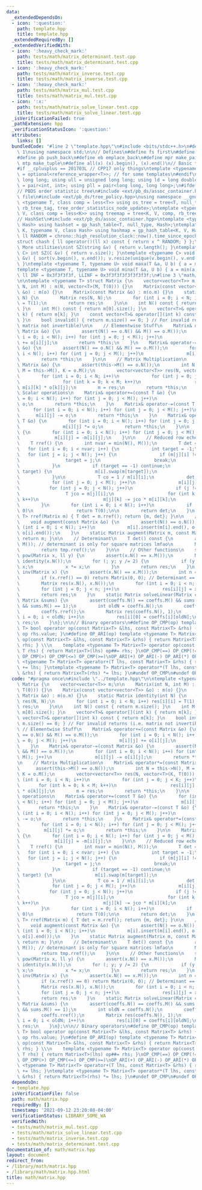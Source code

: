 ```yaml
---
data:
  _extendedDependsOn:
  - icon: ':question:'
    path: template.hpp
    title: template.hpp
  _extendedRequiredBy: []
  _extendedVerifiedWith:
  - icon: ':heavy_check_mark:'
    path: tests/math/matrix_determinant.test.cpp
    title: tests/math/matrix_determinant.test.cpp
  - icon: ':heavy_check_mark:'
    path: tests/math/matrix_inverse.test.cpp
    title: tests/math/matrix_inverse.test.cpp
  - icon: ':heavy_check_mark:'
    path: tests/math/matrix_mul.test.cpp
    title: tests/math/matrix_mul.test.cpp
  - icon: ':x:'
    path: tests/math/matrix_solve_linear.test.cpp
    title: tests/math/matrix_solve_linear.test.cpp
  _isVerificationFailed: true
  _pathExtension: hpp
  _verificationStatusIcon: ':question:'
  attributes:
    links: []
  bundledCode: "#line 2 \"template.hpp\"\n#include <bits/stdc++.h>\n#define DEBUG\
    \ 1\nusing namespace std;\n\n// Defines\n#define fs first\n#define sn second\n\
    #define pb push_back\n#define eb emplace_back\n#define mpr make_pair\n#define\
    \ mtp make_tuple\n#define all(x) (x).begin(), (x).end()\n// Basic type definitions\n\
    #if __cplusplus == 201703L // CPP17 only things\ntemplate <typename T> using opt_ref\
    \ = optional<reference_wrapper<T>>; // for some templates\n#endif\nusing ll =\
    \ long long; using ull = unsigned long long; using ld = long double;\nusing pii\
    \ = pair<int, int>; using pll = pair<long long, long long>;\n#ifdef __GNUG__\n\
    // PBDS order statistic tree\n#include <ext/pb_ds/assoc_container.hpp> // Common\
    \ file\n#include <ext/pb_ds/tree_policy.hpp>\nusing namespace __gnu_pbds;\ntemplate\
    \ <typename T, class comp = less<T>> using os_tree = tree<T, null_type, comp,\
    \ rb_tree_tag, tree_order_statistics_node_update>;\ntemplate <typename K, typename\
    \ V, class comp = less<K>> using treemap = tree<K, V, comp, rb_tree_tag, tree_order_statistics_node_update>;\n\
    // HashSet\n#include <ext/pb_ds/assoc_container.hpp>\ntemplate <typename T, class\
    \ Hash> using hashset = gp_hash_table<T, null_type, Hash>;\ntemplate <typename\
    \ K, typename V, class Hash> using hashmap = gp_hash_table<K, V, Hash>;\nconst\
    \ ll RANDOM = chrono::high_resolution_clock::now().time_since_epoch().count();\n\
    struct chash { ll operator()(ll x) const { return x ^ RANDOM; } };\n#endif\n//\
    \ More utilities\nint SZ(string &v) { return v.length(); }\ntemplate <typename\
    \ C> int SZ(C &v) { return v.size(); }\ntemplate <typename C> void UNIQUE(vector<C>\
    \ &v) { sort(v.begin(), v.end()); v.resize(unique(v.begin(), v.end()) - v.begin());\
    \ }\ntemplate <typename T, typename U> void maxa(T &a, U b) { a = max(a, b); }\n\
    template <typename T, typename U> void mina(T &a, U b) { a = min(a, b); }\nconst\
    \ ll INF = 0x3f3f3f3f, LLINF = 0x3f3f3f3f3f3f3f3f;\n#line 3 \"math/matrix.hpp\"\
    \n\ntemplate <typename T> struct Matrix {\n    vector<vector<T>> m;\n\n    Matrix(int\
    \ N, int M) : m(N, vector<T>(M, T(0))) {}\n    Matrix(const vector<vector<T>>\
    \ &o) : m(o) {}\n    Matrix(const Matrix &o) : m(o.m) {}\n    static Matrix identity(int\
    \ N) {\n        Matrix res(N, N);\n        for (int i = 0; i < N; i++) res[i][i]\
    \ = T(1);\n        return res;\n    }\n\n    int N() const { return m.size();\
    \ }\n    int M() const { return m[0].size(); }\n    vector<T>& operator[](int\
    \ k) { return m[k]; }\n    const vector<T>& operator[](int k) const { return m[k];\
    \ }\n    bool invalid() { return m.size() == 0; } // For invalid returns (i.e.\
    \ matrix not invertible)\n\n    // Elementwise Stuff\n    Matrix& operator+=(const\
    \ Matrix &o) {\n        assert(N() == o.N() && M() == o.M());\n        for (int\
    \ i = 0; i < N(); i++) for (int j = 0; j < M(); j++)\n                m[i][j]\
    \ += o[i][j];\n        return *this;\n    }\n    Matrix& operator-=(const Matrix\
    \ &o) {\n        assert(N() == o.N() && M() == o.M());\n        for (int i = 0;\
    \ i < N(); i++) for (int j = 0; j < M(); j++)\n                m[i][j] -= o[i][j];\n\
    \        return *this;\n    }\n\n    // Matrix Multiplication\n    Matrix& operator*=(const\
    \ Matrix &o) {\n        assert(this->M() == o.N());\n        int N = this->N(),\
    \ M = this->M(), K = o.M();\n        vector<vector<T>> res(N, vector<T>(K, T(0)));\n\
    \        for (int i = 0; i < N; i++)\n            for (int j = 0; j < K; j++)\n\
    \                for (int k = 0; k < M; k++)\n                    res[i][j] +=\
    \ m[i][k] * o[k][j];\n        m = res;\n        return *this;\n    }\n\n    //\
    \ Scalar operations\n    Matrix& operator+=(const T &o) {\n        for (int i\
    \ = 0; i < N(); i++) for (int j = 0; j < M(); j++)\n                m[i][j] +=\
    \ o;\n        return *this;\n    }\n    Matrix& operator-=(const T &o) {\n   \
    \     for (int i = 0; i < N(); i++) for (int j = 0; j < M(); j++)\n          \
    \      m[i][j] -= o;\n        return *this;\n    }\n    Matrix& operator*=(const\
    \ T &o) {\n        for (int i = 0; i < N(); i++) for (int j = 0; j < M(); j++)\n\
    \                m[i][j] *= o;\n        return *this;\n    }\n\n    Matrix& operator-()\
    \ {\n        for (int i = 0; i < N(); i++) for (int j = 0; j < M(); j++)\n   \
    \             m[i][j] = -m[i][j];\n    }\n\n    // Reduced row echelon form\n\
    \    T rref() {\n        int nvar = min(N(), M());\n        T det = 1;\n     \
    \   for (int i = 0; i < nvar; i++) {\n            int target = -1;\n         \
    \   for (int j = i; j < N(); j++) {\n                if (m[j][i] != 0) {\n   \
    \                 target = j;\n                    break;\n                }\n\
    \            }\n            if (target == -1) continue;\n            if (i !=\
    \ target) {\n                m[i].swap(m[target]);\n                det *= -1;\n\
    \            }\n\n            T co = 1 / m[i][i];\n            det *= m[i][i];\n\
    \            for (int j = 0; j < M(); j++)\n                m[i][j] *= co;\n \
    \           for (int j = 0; j < N(); j++)\n                if (j != i) {\n   \
    \                 T jco = m[j][i];\n                    for (int k = 0; k < M();\
    \ k++)\n                        m[j][k] -= jco * m[i][k];\n                }\n\
    \        }\n        for (int i = 0; i < N(); i++)\n            if (m[i][i] ==\
    \ 0)\n                return T(0);\n\n        return det;\n    }\n    static pair<Matrix,\
    \ T> rref(Matrix m) { T det = m.rref(); return {m, det}; }\n\n    // Augmenting\n\
    \    void augment(const Matrix &o) {\n        assert(N() == o.N());\n        for\
    \ (int i = 0; i < N(); i++)\n            m[i].insert(m[i].end(), o[i].begin(),\
    \ o[i].end());\n    }\n    static Matrix augment(Matrix m, const Matrix n) { m.augment(n);\
    \ return m; }\n\n    // Determinant\n    T det() const {\n        assert(N() ==\
    \ M()); // determinant is only for square matrices lmfao\n        Matrix tmp(*this);\n\
    \        return tmp.rref();\n    }\n\n    // Other functions\n    static Matrix\
    \ pow(Matrix x, ll y) {\n        assert(x.N() == x.M());\n        Matrix res =\
    \ identity(x.N());\n        for (; y; y /= 2) {\n            if (y & 1) res *=\
    \ x;\n            x *= x;\n        }\n        return res;\n    }\n    static Matrix\
    \ inv(Matrix x) {\n        assert(x.N() == x.M());\n        int n = x.N(); x.augment(identity(n));\n\
    \        if (x.rref() == 0) return Matrix(0, 0); // Determinant == 0 -> no inverse\n\
    \        Matrix res(x.N(), x.N());\n        for (int i = 0; i < n; i++)\n    \
    \        for (int j = 0; j < n; j++)\n                res[i][j] = x[i][j + n];\n\
    \        return res;\n    }\n    static Matrix solveLinear(Matrix coeffs, const\
    \ Matrix &sums) {\n        assert(coeffs.N() == coeffs.M() && sums.N() == coeffs.N()\
    \ && sums.M() == 1);\n        int oldN = coeffs.N();\n        coeffs.augment(sums);\n\
    \        coeffs.rref();\n        Matrix res(coeffs.N(), 1);\n        for (int\
    \ i = 0; i < oldN; i++)\n            res[i][0] = coeffs[i][oldN];\n        return\
    \ res;\n    }\n};\n\n// Binary operators\n#define OP_CMP(op) template <typename\
    \ T> bool operator op(const Matrix<T> &lhs, const Matrix<T> &rhs) { return lhs.value\
    \ op rhs.value; }\n#define OP_ARI(op) template <typename T> Matrix<T> operator\
    \ op(const Matrix<T> &lhs, const Matrix<T> &rhs) { return Matrix<T>(lhs) op##=\
    \ rhs; } \\\n    template <typename T> Matrix<T> operator op(const Matrix<T> &lhs,\
    \ T rhs) { return Matrix<T>(lhs) op##= rhs; }\nOP_CMP(==) OP_CMP(!=) OP_CMP(<)\
    \ OP_CMP(>) OP_CMP(<=) OP_CMP(>=)\nOP_ARI(+) OP_ARI(-) OP_ARI(*) OP_ARI(/)\ntemplate\
    \ <typename T> Matrix<T> operator+(T lhs, const Matrix<T> &rhs) { return Matrix<T>(rhs)\
    \ += lhs; }\ntemplate <typename T> Matrix<T> operator*(T lhs, const Matrix<T>\
    \ &rhs) { return Matrix<T>(rhs) *= lhs; }\n#undef OP_CMP\n#undef OP_ARI\n"
  code: "#pragma once\n#include \"../template.hpp\"\n\ntemplate <typename T> struct\
    \ Matrix {\n    vector<vector<T>> m;\n\n    Matrix(int N, int M) : m(N, vector<T>(M,\
    \ T(0))) {}\n    Matrix(const vector<vector<T>> &o) : m(o) {}\n    Matrix(const\
    \ Matrix &o) : m(o.m) {}\n    static Matrix identity(int N) {\n        Matrix\
    \ res(N, N);\n        for (int i = 0; i < N; i++) res[i][i] = T(1);\n        return\
    \ res;\n    }\n\n    int N() const { return m.size(); }\n    int M() const { return\
    \ m[0].size(); }\n    vector<T>& operator[](int k) { return m[k]; }\n    const\
    \ vector<T>& operator[](int k) const { return m[k]; }\n    bool invalid() { return\
    \ m.size() == 0; } // For invalid returns (i.e. matrix not invertible)\n\n   \
    \ // Elementwise Stuff\n    Matrix& operator+=(const Matrix &o) {\n        assert(N()\
    \ == o.N() && M() == o.M());\n        for (int i = 0; i < N(); i++) for (int j\
    \ = 0; j < M(); j++)\n                m[i][j] += o[i][j];\n        return *this;\n\
    \    }\n    Matrix& operator-=(const Matrix &o) {\n        assert(N() == o.N()\
    \ && M() == o.M());\n        for (int i = 0; i < N(); i++) for (int j = 0; j <\
    \ M(); j++)\n                m[i][j] -= o[i][j];\n        return *this;\n    }\n\
    \n    // Matrix Multiplication\n    Matrix& operator*=(const Matrix &o) {\n  \
    \      assert(this->M() == o.N());\n        int N = this->N(), M = this->M(),\
    \ K = o.M();\n        vector<vector<T>> res(N, vector<T>(K, T(0)));\n        for\
    \ (int i = 0; i < N; i++)\n            for (int j = 0; j < K; j++)\n         \
    \       for (int k = 0; k < M; k++)\n                    res[i][j] += m[i][k]\
    \ * o[k][j];\n        m = res;\n        return *this;\n    }\n\n    // Scalar\
    \ operations\n    Matrix& operator+=(const T &o) {\n        for (int i = 0; i\
    \ < N(); i++) for (int j = 0; j < M(); j++)\n                m[i][j] += o;\n \
    \       return *this;\n    }\n    Matrix& operator-=(const T &o) {\n        for\
    \ (int i = 0; i < N(); i++) for (int j = 0; j < M(); j++)\n                m[i][j]\
    \ -= o;\n        return *this;\n    }\n    Matrix& operator*=(const T &o) {\n\
    \        for (int i = 0; i < N(); i++) for (int j = 0; j < M(); j++)\n       \
    \         m[i][j] *= o;\n        return *this;\n    }\n\n    Matrix& operator-()\
    \ {\n        for (int i = 0; i < N(); i++) for (int j = 0; j < M(); j++)\n   \
    \             m[i][j] = -m[i][j];\n    }\n\n    // Reduced row echelon form\n\
    \    T rref() {\n        int nvar = min(N(), M());\n        T det = 1;\n     \
    \   for (int i = 0; i < nvar; i++) {\n            int target = -1;\n         \
    \   for (int j = i; j < N(); j++) {\n                if (m[j][i] != 0) {\n   \
    \                 target = j;\n                    break;\n                }\n\
    \            }\n            if (target == -1) continue;\n            if (i !=\
    \ target) {\n                m[i].swap(m[target]);\n                det *= -1;\n\
    \            }\n\n            T co = 1 / m[i][i];\n            det *= m[i][i];\n\
    \            for (int j = 0; j < M(); j++)\n                m[i][j] *= co;\n \
    \           for (int j = 0; j < N(); j++)\n                if (j != i) {\n   \
    \                 T jco = m[j][i];\n                    for (int k = 0; k < M();\
    \ k++)\n                        m[j][k] -= jco * m[i][k];\n                }\n\
    \        }\n        for (int i = 0; i < N(); i++)\n            if (m[i][i] ==\
    \ 0)\n                return T(0);\n\n        return det;\n    }\n    static pair<Matrix,\
    \ T> rref(Matrix m) { T det = m.rref(); return {m, det}; }\n\n    // Augmenting\n\
    \    void augment(const Matrix &o) {\n        assert(N() == o.N());\n        for\
    \ (int i = 0; i < N(); i++)\n            m[i].insert(m[i].end(), o[i].begin(),\
    \ o[i].end());\n    }\n    static Matrix augment(Matrix m, const Matrix n) { m.augment(n);\
    \ return m; }\n\n    // Determinant\n    T det() const {\n        assert(N() ==\
    \ M()); // determinant is only for square matrices lmfao\n        Matrix tmp(*this);\n\
    \        return tmp.rref();\n    }\n\n    // Other functions\n    static Matrix\
    \ pow(Matrix x, ll y) {\n        assert(x.N() == x.M());\n        Matrix res =\
    \ identity(x.N());\n        for (; y; y /= 2) {\n            if (y & 1) res *=\
    \ x;\n            x *= x;\n        }\n        return res;\n    }\n    static Matrix\
    \ inv(Matrix x) {\n        assert(x.N() == x.M());\n        int n = x.N(); x.augment(identity(n));\n\
    \        if (x.rref() == 0) return Matrix(0, 0); // Determinant == 0 -> no inverse\n\
    \        Matrix res(x.N(), x.N());\n        for (int i = 0; i < n; i++)\n    \
    \        for (int j = 0; j < n; j++)\n                res[i][j] = x[i][j + n];\n\
    \        return res;\n    }\n    static Matrix solveLinear(Matrix coeffs, const\
    \ Matrix &sums) {\n        assert(coeffs.N() == coeffs.M() && sums.N() == coeffs.N()\
    \ && sums.M() == 1);\n        int oldN = coeffs.N();\n        coeffs.augment(sums);\n\
    \        coeffs.rref();\n        Matrix res(coeffs.N(), 1);\n        for (int\
    \ i = 0; i < oldN; i++)\n            res[i][0] = coeffs[i][oldN];\n        return\
    \ res;\n    }\n};\n\n// Binary operators\n#define OP_CMP(op) template <typename\
    \ T> bool operator op(const Matrix<T> &lhs, const Matrix<T> &rhs) { return lhs.value\
    \ op rhs.value; }\n#define OP_ARI(op) template <typename T> Matrix<T> operator\
    \ op(const Matrix<T> &lhs, const Matrix<T> &rhs) { return Matrix<T>(lhs) op##=\
    \ rhs; } \\\n    template <typename T> Matrix<T> operator op(const Matrix<T> &lhs,\
    \ T rhs) { return Matrix<T>(lhs) op##= rhs; }\nOP_CMP(==) OP_CMP(!=) OP_CMP(<)\
    \ OP_CMP(>) OP_CMP(<=) OP_CMP(>=)\nOP_ARI(+) OP_ARI(-) OP_ARI(*) OP_ARI(/)\ntemplate\
    \ <typename T> Matrix<T> operator+(T lhs, const Matrix<T> &rhs) { return Matrix<T>(rhs)\
    \ += lhs; }\ntemplate <typename T> Matrix<T> operator*(T lhs, const Matrix<T>\
    \ &rhs) { return Matrix<T>(rhs) *= lhs; }\n#undef OP_CMP\n#undef OP_ARI"
  dependsOn:
  - template.hpp
  isVerificationFile: false
  path: math/matrix.hpp
  requiredBy: []
  timestamp: '2021-09-12 23:20:08-04:00'
  verificationStatus: LIBRARY_SOME_WA
  verifiedWith:
  - tests/math/matrix_mul.test.cpp
  - tests/math/matrix_solve_linear.test.cpp
  - tests/math/matrix_inverse.test.cpp
  - tests/math/matrix_determinant.test.cpp
documentation_of: math/matrix.hpp
layout: document
redirect_from:
- /library/math/matrix.hpp
- /library/math/matrix.hpp.html
title: math/matrix.hpp
---
```

